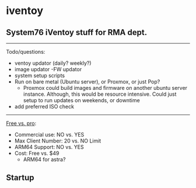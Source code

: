 # iventoy

## System76 iVentoy stuff for RMA dept. 
---

Todo/questions:
- ventoy updator  (daily? weekly?)
- image updator
-FW updator
- system setup scripts
- Run on bare metal (Ubuntu server), or Proxmox, or just Pop?
  - Proxmox could build images and firmware on another ubuntu server instance. Although, this would be resource intensive. Could just setup to run updates on weekends, or downtime
- add preferred ISO check

---

[Free vs. pro](https://iventoy.com/en/doc_edition.html):

- Commercial use: NO vs. YES
- Max Client Number:	20 vs. NO Limit
- ARM64 Support:	NO vs. YES
- Cost:	Free vs. $49
  - ARM64 for astra?

## Startup

